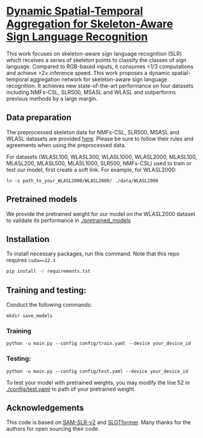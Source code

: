 # [Dynamic Spatial-Temporal Aggregation for Skeleton-Aware Sign Language Recognition](https://arxiv.org/pdf/2403.12519.pdf)
This work focuses on skeleton-aware sign language recognition (SLR) which receives a series of skeleton points to classify the classes of sign language. Compared to RGB-based inputs, it consumes <1/3 computations and achieve >2× inference speed. This work proposes a dynamic spatial-temporal aggregation network for skeleton-aware sign language recognition. It achieves new state-of-the-art performance on four datasets including NMFs-CSL, SLR500, MSASL and WLASL and outperforms previous methods by a large margin.

## Data preparation
The preprocessed skeleton data for NMFs-CSL, SLR500, MSASL and WLASL datasets are provided [here](https://mega.nz/folder/JytAARrA#76Ug-Khu-8Eskmrw1HhMCQ). Please be sure to follow their rules and agreements when using the preprocessed data.

For datasets (WLASL100, WLASL300, WLASL1000, WLASL2000, MLASL100, MLASL200, MLASL500, MLASL1000, SLR500, NMFs-CSL) used to train or test our model, first create a soft link. For example, for WLASL2000:
```
ln -s path_to_your_WLASL2000/WLASL2000/ ./data/WLASL2000
```

## Pretrained models
We provide the pretrained weight for our model on the WLASL2000 dataset to validate its performance in [./pretrained_models](./pretrained_models)

## Installation
To install necessary packages, run this command. Note that this repo requires `cuda==12.1`
```bash
pip install -r requirements.txt
```

## Training and testing:
Conduct the following commands: 
```
mkdir save_models
```
### Training

```
python -u main.py --config config/train.yaml --device your_device_id
```

### Testing:
```
python -u main.py --config config/test.yaml --device your_device_id
```

To test your model with pretrained weights, you may modify the line 52 in [./config/test.yaml](./config/test.yaml) to path of your pretrained weight.

## Acknowledgements

This code is based on [SAM-SLR-v2](https://github.com/jackyjsy/SAM-SLR-v2) and [SLGTformer](https://github.com/neilsong/SLGTformer). Many thanks for the authors for open sourcing their code.

